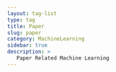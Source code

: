 ```yaml
---
layout: tag-list
type: tag
title: Paper
slug: paper
category: MachineLearning
sidebar: true
description: >
   Paper Related Machine Learning
---
```

